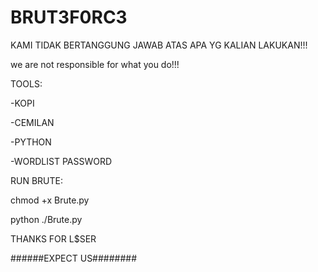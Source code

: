 # BRUT3F0RC3

KAMI TIDAK BERTANGGUNG JAWAB ATAS APA YG KALIAN LAKUKAN!!!

we are not responsible for what you do!!!

TOOLS:

-KOPI

-CEMILAN

-PYTHON

-WORDLIST PASSWORD

RUN BRUTE:

chmod +x Brute.py

python ./Brute.py


THANKS FOR L$SER

######EXPECT US########
